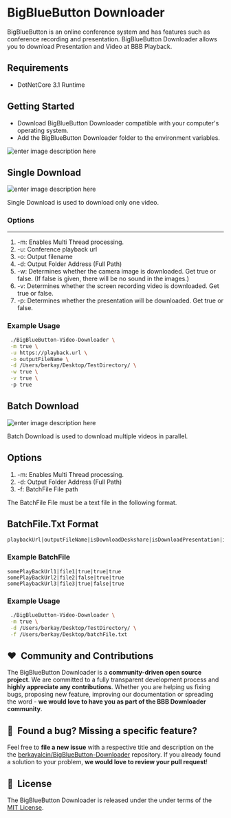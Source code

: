 # BigBlueButton Downloader

BigBlueButton is an online conference system and has features such as conference recording and presentation.
BigBlueButton Downloader allows you to download Presentation and Video at BBB Playback.

## Requirements

- DotNetCore 3.1 Runtime

## Getting Started

- Download BigBlueButton Downloader compatible with your computer's operating system.
- Add the BigBlueButton Downloader folder to the environment variables.


![enter image description here](https://i.ibb.co/djX2HQS/bbb-downloader.png)

## Single Download

![enter image description here](https://i.ibb.co/GpfKQD6/bbb-single-download.png)

Single Download is used to download only one video.

### Options
------

1) -m: Enables Multi Thread processing.
2) -u: Conference playback url
3) -o: Output filename
4) -d: Output Folder Address (Full Path)
5) -w: Determines whether the camera image is downloaded. Get true or false. (If false is given, there will be no sound in the images.)
6) -v: Determines whether the screen recording video is downloaded. Get true or false.
7) -p: Determines whether the presentation will be downloaded. Get true or false.

### Example Usage
```bash
 ./BigBlueButton-Video-Downloader \
 -m true \
 -u https://playback.url \
 -o outputFileName \
 -d /Users/berkay/Desktop/TestDirectory/ \
 -w true \
 -v true \ 
 -p true

```

   ## Batch Download

![enter image description here](https://i.ibb.co/8NXGCMD/bbb-batch-download.png)   

Batch Download is used to download multiple videos in parallel.

## Options

1) -m: Enables Multi Thread processing.
2) -d: Output Folder Address (Full Path)
3) -f: BatchFile File path

The BatchFile File must be a text file in the following format.

## BatchFile.Txt Format

    playbackUrl|outputFileName|isDownloadDeskshare|isDownloadPresentation|isDownloadWebcam
   
### Example BatchFile

    somePlayBackUrl1|file1|true|true|true
    somePlayBackUrl2|file2|false|true|true
    somePlaybackUrl3|file3|true|false|true

### Example Usage

```bash
 ./BigBlueButton-Video-Downloader \
 -m true \
 -d /Users/berkay/Desktop/TestDirectory/ \
 -f /Users/berkay/Desktop/batchFile.txt

```



## ❤️&nbsp; Community and Contributions

The BigBlueButton Downloader is a **community-driven open source project**. We are committed to a fully transparent development process and **highly appreciate any contributions**. Whether you are helping us fixing bugs, proposing new feature, improving our documentation or spreading the word - **we would love to have you as part of the BBB Downloader community**.



## 🤝&nbsp; Found a bug? Missing a specific feature?

Feel free to **file a new issue** with a respective title and description on the the [berkayalcin/BigBlueButton-Downloader](https://github.com/berkayalcin/BigBlueButton-Downloader/issues) repository. If you already found a solution to your problem, **we would love to review your pull request**!



## 📘&nbsp; License
The BigBlueButton Downloader is released under the under terms of the [MIT License](LICENSE).
